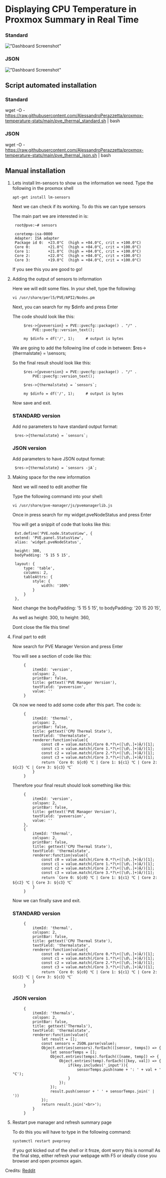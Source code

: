 # Displaying CPU Temperature in Proxmox Summary in Real Time

### Standard
!["Dashboard Screenshot"](https://github.com/AlessandroPerazzetta/proxmox-temperature-stats/blob/main/screenshot_standard.png?raw=true)

### JSON
!["Dashboard Screenshot"](https://github.com/AlessandroPerazzetta/proxmox-temperature-stats/blob/main/screenshot_json.png?raw=true)


## Script automated installation

### Standard
wget -O - https://raw.githubusercontent.com/AlessandroPerazzetta/proxmox-temperature-stats/main/pve_thermal_standard.sh | bash

### JSON
wget -O - https://raw.githubusercontent.com/AlessandroPerazzetta/proxmox-temperature-stats/main/pve_thermal_json.sh | bash

## Manual installation

1) Lets install lm-sensors to show us the information we need. Type the following in the proxmox shell
   
    `apt-get install lm-sensors`
   
    Next we can check if its working. To do this we can type sensors
   
    The main part we are interested in is:
   
        root@pve:~# sensors
       
        coretemp-isa-0000
        Adapter: ISA adapter
        Package id 0:  +23.0°C  (high = +84.0°C, crit = +100.0°C)
        Core 0:        +21.0°C  (high = +84.0°C, crit = +100.0°C)
        Core 1:        +21.0°C  (high = +84.0°C, crit = +100.0°C)
        Core 2:        +22.0°C  (high = +84.0°C, crit = +100.0°C)
        Core 3:        +19.0°C  (high = +84.0°C, crit = +100.0°C)
   
    If you see this you are good to go!

2) Adding the output of sensors to information
   
    Here we will edit some files. In your shell, type the following:
   
    `vi /usr/share/perl5/PVE/API2/Nodes.pm`
   
    Next, you can search for my $dinfo and press Enter
   
    The code should look like this:
   
            $res->{pveversion} = PVE::pvecfg::package() . "/" .
                PVE::pvecfg::version_text();
       
            my $dinfo = df('/', 1);     # output is bytes
   
    We are going to add the following line of code in between: $res->{thermalstate} = \sensors\;
   
    So the final result should look like this:
   
            $res->{pveversion} = PVE::pvecfg::package() . "/" .
                PVE::pvecfg::version_text();
       
            $res->{thermalstate} = `sensors`;
       
            my $dinfo = df('/', 1);     # output is bytes
   
    Now save and exit.

    ### STANDARD version

    Add no parameters to have standard output format:
    
        $res->{thermalstate} = `sensors`;

    ### JSON version

    Add parameters to have JSON output format:
    
        $res->{thermalstate} = `sensors -jA`;



3) Making space for the new information
   
    Next we will need to edit another file
   
    Type the following command into your shell:
   
    `vi /usr/share/pve-manager/js/pvemanagerlib.js`
   
    Once in press search for my widget.pveNodeStatus and press Enter
   
    You will get a snippit of code that looks like this:
   
        Ext.define('PVE.node.StatusView', {
        extend: 'PVE.panel.StatusView',
        alias: 'widget.pveNodeStatus',
       
        height: 300,
        bodyPadding: '5 15 5 15',
       
        layout: {
            type: 'table',
            columns: 2,
            tableAttrs: {
                style: {
                    width: '100%'
                }
            }
        },
   
    Next change the bodyPadding: '5 15 5 15', to bodyPadding: '20 15 20 15',
   
    As well as height: 300, to height: 360,
   
    Dont close the file this time!

4) Final part to edit
   
    Now search for PVE Manager Version and press Enter
   
    You will see a section of code like this:
   
            {
                itemId: 'version',
                colspan: 2,
                printBar: false,
                title: gettext('PVE Manager Version'),
                textField: 'pveversion',
                value: ''
            }
   
    Ok now we need to add some code after this part. The code is:
   
            {
                itemId: 'thermal',
                colspan: 2,
                printBar: false,
                title: gettext('CPU Thermal State'),
                textField: 'thermalstate',
                renderer:function(value){
                    const c0 = value.match(/Core 0.*?\+([\d\.]+)Â/)[1];
                    const c1 = value.match(/Core 1.*?\+([\d\.]+)Â/)[1];
                    const c2 = value.match(/Core 2.*?\+([\d\.]+)Â/)[1];
                    const c3 = value.match(/Core 3.*?\+([\d\.]+)Â/)[1];
                    return `Core 0: ${c0} ℃ | Core 1: ${c1} ℃ | Core 2: ${c2} ℃ | Core 3: ${c3} ℃`
                }
            }
   
    Therefore your final result should look something like this:
   
            {
                itemId: 'version',
                colspan: 2,
                printBar: false,
                title: gettext('PVE Manager Version'),
                textField: 'pveversion',
                value: ''
            },
            {
                itemId: 'thermal',
                colspan: 2,
                printBar: false,
                title: gettext('CPU Thermal State'),
                textField: 'thermalstate',
                renderer:function(value){
                    const c0 = value.match(/Core 0.*?\+([\d\.]+)Â/)[1];
                    const c1 = value.match(/Core 1.*?\+([\d\.]+)Â/)[1];
                    const c2 = value.match(/Core 2.*?\+([\d\.]+)Â/)[1];
                    const c3 = value.match(/Core 3.*?\+([\d\.]+)Â/)[1];
                    return `Core 0: ${c0} ℃ | Core 1: ${c1} ℃ | Core 2: ${c2} ℃ | Core 3: ${c3} ℃`
                }
            }
   
    Now we can finally save and exit.

    ### STANDARD version

            {
                itemId: 'thermal',
                colspan: 2,
                printBar: false,
                title: gettext('CPU Thermal State'),
                textField: 'thermalstate',
                renderer:function(value){
                    const c0 = value.match(/Core 0.*?\+([\d\.]+)Â/)[1];
                    const c1 = value.match(/Core 1.*?\+([\d\.]+)Â/)[1];
                    const c2 = value.match(/Core 2.*?\+([\d\.]+)Â/)[1];
                    const c3 = value.match(/Core 3.*?\+([\d\.]+)Â/)[1];
                    return `Core 0: ${c0} ℃ | Core 1: ${c1} ℃ | Core 2: ${c2} ℃ | Core 3: ${c3} ℃`
                }
            }

    ### JSON version
            {
                itemId: 'thermals',
                colspan: 2,
                printBar: false,
                title: gettext('Thermals'),
                textField: 'thermalstate',
                renderer:function(value){
                    let result = [];
                    const sensors = JSON.parse(value);
                    Object.entries(sensors).forEach(([sensor, temps]) => {
                        let sensorTemps = [];
                        Object.entries(temps).forEach(([name, temp]) => {
                            Object.entries(temp).forEach(([key, val]) => {
                                if(key.includes('_input')){
                                    sensorTemps.push(name + ': ' + val + ' °C');
                                }
                            });
                        });
                        result.push(sensor + ' ' + sensorTemps.join(' | '))
                    });
                    return result.join('<br>');
                }
            }



5) Restart pve manager and refresh summary page
   
    To do this you will have to type in the following command:
   
    `systemctl restart pveproxy`
   
    If you got kicked out of the shell or it froze, dont worry this is normal! As the final step, either refresh your webpage with F5 or ideally close you browser and open proxmox again.


Credits: [Reddit](https://www.reddit.com/r/homelab/comments/rhq56e/displaying_cpu_temperature_in_proxmox_summery_in/)